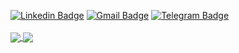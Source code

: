 [![Linkedin Badge](https://img.shields.io/badge/-Guilherme-blue?style=flat-square&logo=Linkedin&logoColor=white&link=https://www.linkedin.com/in/guilhermemendespereira/)](https://www.linkedin.com/in/guilhermemendespereira/)
[![Gmail Badge](https://img.shields.io/badge/-guimendesp12@gmail.com-c14438?style=flat-square&logo=Gmail&logoColor=white&link=mailto:guimendesp12@gmail.com)](mailto:guimendesp12@gmail.com) 
[![Telegram Badge](https://img.shields.io/badge/-guilhermemendes-blue?style=flat-square&logo=Telegram&logoColor=white&link=https://t.me/guilhermemendes)](https://t.me/guilhermemendes)
<br/>
<br/>
<a href="https://github.com/anuraghazra/github-readme-stats">
  <img align="center" src="https://github-readme-stats.vercel.app/api?username=guilherme-mendes&theme=cobalt" />
</a>
<a href="https://github.com/anuraghazra/convoychat">
  <img align="center" src="https://github-readme-stats.vercel.app/api/top-langs/?username=guilherme-mendes&layout=compact" />
</a>
